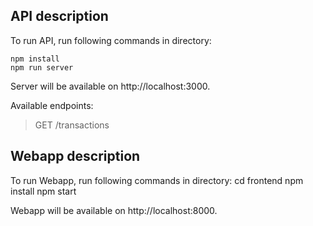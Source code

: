## API description

To run API, run following commands in directory:

    npm install
    npm run server

Server will be available on http://localhost:3000.

Available endpoints:

> GET /transactions

## Webapp description

To run Webapp, run following commands in directory:
cd frontend
npm install
npm start

Webapp will be available on http://localhost:8000.

